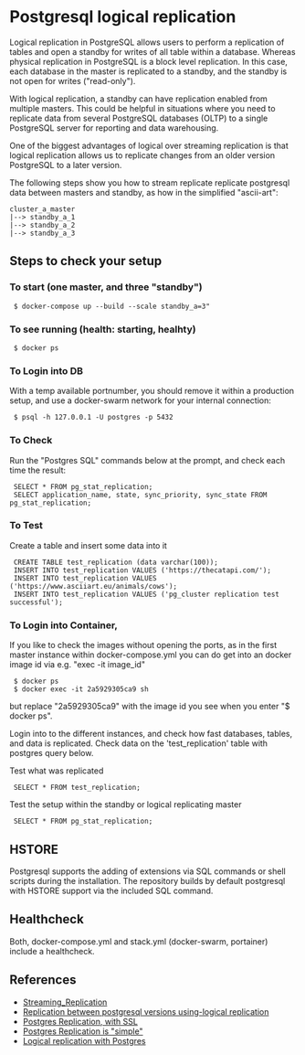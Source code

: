 # Postgresql logical replication

Logical replication in PostgreSQL allows users to perform a replication of tables and open a standby for writes of all table within a database. Whereas physical replication in PostgreSQL is a block level replication. In this case, each database in the master is replicated to a standby, and the standby is not open for writes ("read-only"). 

With logical replication, a standby can have replication enabled from multiple masters. This could be helpful in situations where you need to replicate data from several PostgreSQL databases (OLTP) to a single PostgreSQL server for reporting and data warehousing.

One of the biggest advantages of logical over streaming replication is that logical replication allows us to replicate changes from an older version PostgreSQL to a later version. 

The following steps show you how to stream replicate replicate postgresql data between masters and standby, as how in the simplified "ascii-art":

    cluster_a_master 
    |--> standby_a_1 
    |--> standby_a_2 
    |--> standby_a_3 

## Steps to check your setup

### To start (one master, and three "standby")

     $ docker-compose up --build --scale standby_a=3"

### To see running (health: starting, healhty) 

     $ docker ps

### To Login into DB

With a temp available portnumber, you should remove it within a production setup, and use a docker-swarm network for your internal connection:

     $ psql -h 127.0.0.1 -U postgres -p 5432

### To Check 

Run the "Postgres SQL" commands below at the prompt, and check each time the result:

     SELECT * FROM pg_stat_replication;
     SELECT application_name, state, sync_priority, sync_state FROM pg_stat_replication;

### To Test

Create a table and insert some data into it

     CREATE TABLE test_replication (data varchar(100));
     INSERT INTO test_replication VALUES ('https://thecatapi.com/');
     INSERT INTO test_replication VALUES ('https://www.asciiart.eu/animals/cows');
     INSERT INTO test_replication VALUES ('pg_cluster replication test successful');

### To Login into Container‚

If you like to check the images without opening the ports, as in the first master instance within docker-compose.yml you can do get into an docker image id via e.g. "exec -it image_id"

     $ docker ps
     $ docker exec -it 2a5929305ca9 sh

but replace "2a5929305ca9" with the image id you see when you enter "$ docker ps".

Login into to the different instances, and check how fast databases, tables, and data is replicated. 
Check data on the 'test_replication' table with postgres query below.

Test what was replicated

     SELECT * FROM test_replication;

Test the setup within the standby or logical replicating master

     SELECT * FROM pg_stat_replication;
     
## HSTORE

Postgresql supports the adding of extensions via SQL commands or shell scripts during the installation. The repository builds by default postgresql with HSTORE support via the included SQL command.

## Healthcheck

Both, docker-compose.yml and stack.yml (docker-swarm, portainer) include a healthcheck.

## References

- [Streaming_Replication](https://wiki.postgresql.org/wiki/Streaming_Replication)
- [Replication between postgresql versions using-logical replication](https://www.percona.com/blog/2019/04/04/replication-between-postgresql-versions-using-logical-replication/)
- [Postgres Replication, with SSL](https://blog.raveland.org/post/postgresql_sr/)
- [Postgres Replication is "simple"](https://scalegrid.io/blog/getting-started-with-postgresql-streaming-replication/)
- [Logical replication with Postgres](http://yallalabs.com/linux/how-to-setup-a-logical-replication-on-postgresql-10/)
